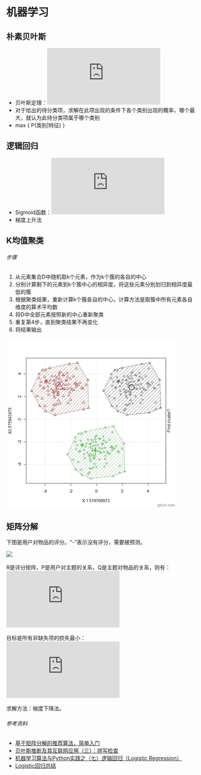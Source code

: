 # 机器学习

## 朴素贝叶斯  
* 贝叶斯定理：![](http://latex.codecogs.com/png.latex?P%28B%7CA%29%3D%5Cfrac%7BP%28A%7CB%29%5Ccdot%20P%28B%29%29%7D%7BP%28A%29%7D)
* 对于给出的待分类项，求解在此项出现的条件下各个类别出现的概率，哪个最大，就认为此待分类项属于哪个类别
* max { P(类别|特征) }

## 逻辑回归
* Sigmoid函数：![](http://latex.codecogs.com/svg.latex?%5Cdpi%7B120%7D%20%5Csigma%28z%29%3D%5Cfrac1%7B1%2Be%5E%7B-z%7D%7D)
* 梯度上升法

## K均值聚类
###### 步骤
1. 从元素集合D中随机取k个元素，作为k个簇的各自的中心
2. 分别计算剩下的元素到k个簇中心的相异度，将这些元素分别划归到相异度最低的簇
3. 根据聚类结果，重新计算k个簇各自的中心，计算方法是取簇中所有元素各自维度的算术平均数
4. 将D中全部元素按照新的中心重新聚类
5. 重复第4步，直到聚类结果不再变化
6. 将结果输出

![](/images/k-means.gif)

## 矩阵分解
下图是用户对物品的评分。“-”表示没有评分，需要被预测。  

![](http://images.cnitblog.com/i/568636/201404/081318572153797.png)

R是评分矩阵，P是用户对主题的关系，Q是主题对物品的关系，则有：   
![](http://latex.codecogs.com/png.latex?R%5Capprox%20P%5Ctimes%20Q)

目标是所有非缺失项的损失最小：  
![](http://latex.codecogs.com/png.latex?%5Csum%20%5Csqrt%7B%28r_%7Bij%7D%20-%20%5Chat%7Br%7D_%7Bij%7D%29%5E2%7D)

求解方法：梯度下降法。

###### 参考资料
* [基于矩阵分解的推荐算法，简单入门](http://www.cnblogs.com/kobedeshow/p/3651833.html)
* [贝叶斯推断及其互联网应用（三）：拼写检查](http://www.ruanyifeng.com/blog/2012/10/spelling_corrector.html)
* [机器学习算法与Python实践之（七）逻辑回归（Logistic Regression）](http://blog.csdn.net/zouxy09/article/details/20319673)
* [Logistic回归总结](http://blog.csdn.net/dongtingzhizi/article/details/15962797)